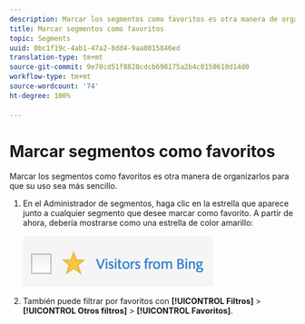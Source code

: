```yaml
---
description: Marcar los segmentos como favoritos es otra manera de organizarlos para que su uso sea más sencillo.
title: Marcar segmentos como favoritos
topic: Segments
uuid: 0bc1f19c-4ab1-47a2-8dd4-9aa0015846ed
translation-type: tm+mt
source-git-commit: 9e70cd51f8828cdcb698175a2b4c0150610d14d0
workflow-type: tm+mt
source-wordcount: '74'
ht-degree: 100%

---
```



# Marcar segmentos como favoritos

Marcar los segmentos como favoritos es otra manera de organizarlos para que su uso sea más sencillo.

1. En el Administrador de segmentos, haga clic en la estrella que aparece junto a cualquier segmento que desee marcar como favorito. A partir de ahora, debería mostrarse como una estrella de color amarillo:

   ![](assets/favorites.png)

1. También puede filtrar por favoritos con **[!UICONTROL Filtros]** > **[!UICONTROL Otros filtros]** > **[!UICONTROL Favoritos]**.

